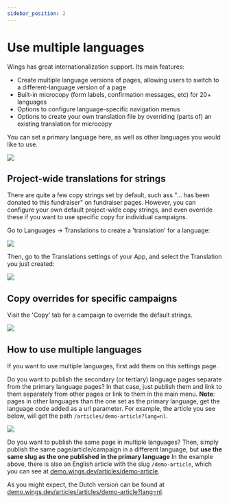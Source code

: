 ```yaml
---
sidebar_position: 2
---
```


# Use multiple languages

Wings has great internationalization support. Its main features:

- Create multiple language versions of pages, allowing users to switch to a different-language version of a page
- Built-in microcopy (form labels, confirmation messages, etc) for 20+ languages
- Options to configure language-specific navigation menus
- Options to create your own translation file by overriding (parts of) an existing translation for microcopy

You can set a primary language here, as well as other languages you would like to use.

![](https://screens.wings.dev/CleanShot-2020-10-31-at-10.44.29-2x-1604137489.png)

## Project-wide translations for strings

There are quite a few copy strings set by default, such ass "... has been donated to this fundraiser" on fundraiser pages. However, you can configure your own default project-wide copy strings, and even override these if you want to use specific copy for individual campaigns.

Go to Languages -> Translations to create a 'translation' for a language:

![](https://screens.wings.dev/CleanShot-2020-10-31-at-10.58.32-2x-1604138327.png)

Then, go to the Translations settings of your App, and select the Translation you just created:

![](https://screens.wings.dev/CleanShot-2020-10-31-at-10.59.26-2x-1604138403.png)

## Copy overrides for specific campaigns

Visit the 'Copy' tab for a campaign to override the default strings.

![](https://screens.wings.dev/CleanShot-2020-10-31-at-11.01.13-2x-1604138508.png)

## How to use multiple languages

If you want to use multiple languages, first add them on this settings page.

Do you want to publish the secondary (or tertiary) language pages separate from the primary language pages? In that case, just publish them and link to them separately from other pages or link to them in the main menu. **Note**: pages in other languages than the one set as the primary language, get the language code added as a url parameter. For example, the article you see below, will get the path `/articles/demo-article?lang=nl`.

![](https://screens.wings.dev/CleanShot-2020-02-23-at-17.43.42-1582476248.png)

Do you want to publish the same page in multiple languages? Then, simply publish the same page/article/campaign in a different language, but **use the same slug as the one published in the primary language** In the example above, there is also an English article with the slug `/demo-article`, which you can see at [demo.wings.dev/articles/demo-article](https://demo.wings.dev/articles/demo-article).

As you might expect, the Dutch version can be found at [demo.wings.dev/articles/articles/demo-article?lang=nl](https://demo.wings.dev/articles/demo-article?lang=nl).
